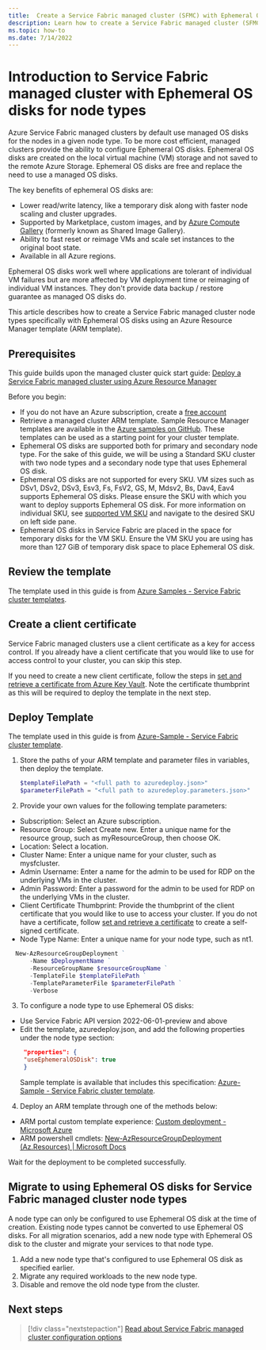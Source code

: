 ```yaml
---
title:  Create a Service Fabric managed cluster (SFMC) with Ephemeral OS disks for node types
description: Learn how to create a Service Fabric managed cluster (SFMC) with Ephemeral OS disks for node types
ms.topic: how-to
ms.date: 7/14/2022
---
```


# Introduction to Service Fabric managed cluster with Ephemeral OS disks for node types
Azure Service Fabric managed clusters by default use managed OS disks for the nodes in a given node type. To be more cost efficient, managed clusters provide the ability to configure Ephemeral OS disks. Ephemeral OS disks are created on the local virtual machine (VM) storage and not saved to the remote Azure Storage. Ephemeral OS disks are free and replace the need to use a managed OS disks.

The key benefits of ephemeral OS disks are: 

* Lower read/write latency, like a temporary disk along with faster node scaling and cluster upgrades.
* Supported by Marketplace, custom images, and by [Azure Compute Gallery](../virtual-machines/shared-image-galleries) (formerly known as Shared Image Gallery). 
* Ability to fast reset or reimage VMs and scale set instances to the original boot state. 
* Available in all Azure regions. 

Ephemeral OS disks work well where applications are tolerant of individual VM failures but are more affected by VM deployment time or reimaging of individual VM instances. They don't provide data backup / restore guarantee as managed OS disks do.

This article describes how to create a Service Fabric managed cluster node types specifically with Ephemeral OS disks using an Azure Resource Manager template (ARM template).

## Prerequisites
This guide builds upon the managed cluster quick start guide: [Deploy a Service Fabric managed cluster using Azure Resource Manager](https://docs.microsoft.com/azure/service-fabric/quickstart-managed-cluster-template)

Before you begin:

* If you do not have an Azure subscription, create a [free account](https://azure.microsoft.com/free)
* Retrieve a managed cluster ARM template. Sample Resource Manager templates are available in the [Azure samples on GitHub](https://github.com/Azure-Samples/service-fabric-cluster-templates). These templates can be used as a starting point for your cluster template.
* Ephemeral OS disks are supported both for primary and secondary node type. For the sake of this guide, we will be using a Standard SKU cluster with two node types and a secondary node type that uses Ephemeral OS disk.
* Ephemeral OS disks are not supported for every SKU. VM sizes such as DSv1, DSv2, DSv3, Esv3, Fs, FsV2, GS, M, Mdsv2, Bs, Dav4, Eav4 supports Ephemeral OS disks. Please ensure the SKU with which you want to deploy supports Ephemeral OS disk. For more information on individual SKU, see [supported VM SKU](https://docs.microsoft.com/azure/virtual-machines/dv3-dsv3-series) and navigate to the desired SKU on left side pane.
* Ephemeral OS disks in Service Fabric are placed in the space for temporary disks for the VM SKU. Ensure the VM SKU you are using has more than 127 GiB of temporary disk space to place Ephemeral OS disk.

## Review the template
The template used in this guide is from [Azure Samples - Service Fabric cluster templates](https://github.com/Azure-Samples/service-fabric-cluster-templates/tree/master/SF-Managed-Standard-SKU-2-NT-Ephemeral).


## Create a client certificate
Service Fabric managed clusters use a client certificate as a key for access control. If you already have a client certificate that you would like to use for access control to your cluster, you can skip this step. 

If you need to create a new client certificate, follow the steps in [set and retrieve a certificate from Azure Key Vault](https://docs.microsoft.com/azure/key-vault/certificates/quick-create-portal). Note the certificate thumbprint as this will be required to deploy the template in the next step.

## Deploy Template

The template used in this guide is from [Azure-Sample - Service Fabric cluster template](https://github.com/Azure-Samples/service-fabric-cluster-templates/tree/master/SF-Managed-Standard-SKU-2-NT-Ephemeral).

1) Store the paths of your ARM template and parameter files in variables, then deploy the template.

    ```powershell
    $templateFilePath = "<full path to azuredeploy.json>" 
    $parameterFilePath = "<full path to azuredeploy.parameters.json>" 
    ```

2) Provide your own values for the following template parameters:

  * Subscription: Select an Azure subscription.
  * Resource Group: Select Create new. Enter a unique name for the resource group, such as myResourceGroup, then choose OK.
  * Location: Select a location.
  * Cluster Name: Enter a unique name for your cluster, such as mysfcluster.
  * Admin Username: Enter a name for the admin to be used for RDP on the underlying VMs in the cluster.
  * Admin Password: Enter a password for the admin to be used for RDP on the underlying VMs in the cluster.
  * Client Certificate Thumbprint: Provide the thumbprint of the client certificate that you would like to use to access your cluster. If you do not have a certificate, follow [set and retrieve a certificate](https://docs.microsoft.com/azure/key-vault/certificates/quick-create-portal) to create a self-signed certificate.
  * Node Type Name: Enter a unique name for your node type, such as nt1.

  ```powershell
    New-AzResourceGroupDeployment ` 
        -Name $DeploymentName ` 
        -ResourceGroupName $resourceGroupName ` 
        -TemplateFile $templateFilePath ` 
        -TemplateParameterFile $parameterFilePath ` 
        -Verbose
  ```

3) To configure a node type to use Ephemeral OS disks: 
* Use Service Fabric API version 2022-06-01-preview and above 
* Edit the template, azuredeploy.json, and add the following properties under the node type section:
   ```JSON
    "properties": { 
    "useEphemeralOSDisk": true 
    }
   ```
   Sample template is available that includes this specification: [Azure-Sample - Service Fabric cluster template](https://github.com/Azure-Samples/service-fabric-cluster-templates/tree/master/SF-Managed-Standard-SKU-2-NT-Ephemeral).
4) Deploy an ARM template through one of the methods below:

* ARM portal custom template experience: [Custom deployment - Microsoft Azure](https://ms.portal.azure.com/#create/Microsoft.Template)
* ARM powershell cmdlets: [New-AzResourceGroupDeployment (Az.Resources) | Microsoft Docs](https://docs.microsoft.com/powershell/module/az.resources/new-azresourcegroupdeployment?view=azps-8.0.0)

Wait for the deployment to be completed successfully.

## Migrate to using Ephemeral OS disks for Service Fabric managed cluster node types
A node type can only be configured to use Ephemeral OS disk at the time of creation. Existing node types cannot be converted to use Ephemeral OS disks. For all migration scenarios, add a new node type with Ephemeral OS disk to the cluster and migrate your services to that node type. 

1) Add a new node type that's configured to use Ephemeral OS disk as specified earlier.
2) Migrate any required workloads to the new node type.
3) Disable and remove the old node type from the cluster.

## Next steps
> [!div class="nextstepaction"]
> [Read about Service Fabric managed cluster configuration options](how-to-managed-cluster-configuration.md)
